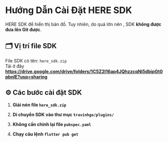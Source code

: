 # Hướng Dẫn Cài Đặt HERE SDK

HERE SDK để hiển thị bản đồ. Tuy nhiên, do quá lớn nên , SDK **không được đưa lên Git được**.

## 🗂 Vị trí file SDK

File SDK có tên: `here_sdk.zip`  
Tải ở đây **https://drive.google.com/drive/folders/1C5Z2I16ap4JQhzzcqNi5dbipGt0pbnIE?usp=sharing**

## ⚙️ Các bước cài đặt SDK

1. **Giải nén file `here_sdk.zip`**

2. **Di chuyển SDK vào thư mục `travinhgo/plugins/`**

3. **Không cần chỉnh lại file `pubspec.yaml`**

4. **Chạy câu lệnh `flutter pub get`**